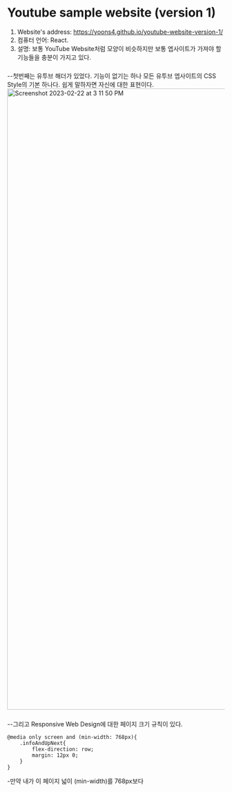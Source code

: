 # Youtube sample website (version 1)
1. Website's address: https://yoons4.github.io/youtube-website-version-1/
2. 컴퓨터 언어: React.
3. 설명: 보통 YouTube Website처럼 모양이 비슷하지만 보통 엡사이트가 가져야 할 기능들을 충분이 가지고 있다.

###

--첫번째는 유투브 해더가 있었다. 기능이 없기는 하나 모든 유투브 엡사이트의 CSS Style의 기본 하나다. 쉽게 말하자면 자신에 대한 표현이다.
<img width="1439" alt="Screenshot 2023-02-22 at 3 11 50 PM" src="https://user-images.githubusercontent.com/44684815/220537846-1dfdc82b-f920-4118-98b8-7451790e26b8.png">

###

--그리고 Responsive Web Design에 대한 페이지 크기 규칙이 있다.

    @media only screen and (min-width: 768px){
        .infoAndUpNext{
            flex-direction: row;
            margin: 12px 0;
        }
    }
    
-만약 내가 이 페이지 넓이 (min-width)를 768px보다 

